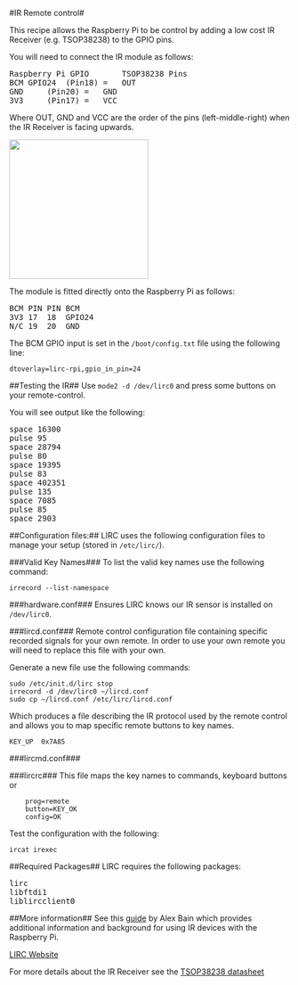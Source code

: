 #IR Remote control#

This recipe allows the Raspberry Pi to be control by adding a low cost IR Receiver (e.g. TSOP38238) to the GPIO pins.

You will need to connect the IR module as follows:
<pre>
Raspberry Pi GPIO		TSOP38238 Pins
BCM GPIO24	(Pin18)	=	OUT
GND		(Pin20)	=	GND
3V3		(Pin17) =	VCC
</pre>
Where OUT, GND and VCC are the order of the pins (left-middle-right) when the IR Receiver is facing upwards.

<img src="img/ir_tsop38238.png" width=250 />

The module is fitted directly onto the Raspberry Pi as follows:
<pre>
BCM	PIN	PIN	BCM
3V3	17	18	GPIO24
N/C	19	20	GND
</pre>

The BCM GPIO input is set in the `/boot/config.txt` file using the following line:

	dtoverlay=lirc-rpi,gpio_in_pin=24

##Testing the IR##
Use `mode2 -d /dev/lirc0` and press some buttons on your remote-control.

You will see output like the following:
<pre>space 16300
pulse 95
space 28794
pulse 80
space 19395
pulse 83
space 402351
pulse 135
space 7085
pulse 85
space 2903</pre>

##Configuration files:##
LIRC uses the following configuration files to manage your setup (stored in `/etc/lirc/`).

###Valid Key Names###
To list the valid key names use the following command:

	irrecord --list-namespace

###hardware.conf###
Ensures LIRC knows our IR sensor is installed on `/dev/lirc0`.

###lircd.conf###
Remote control configuration file containing specific recorded signals for your own remote.  In order to use your own remote you will need to replace this file with your own.

Generate a new file use the following commands:

	sudo /etc/init.d/lirc stop
	irrecord -d /dev/lirc0 ~/lircd.conf
	sudo cp ~/lircd.conf /etc/lirc/lircd.conf

Which produces a file describing the IR protocol used by the remote control and allows you to map specific remote buttons to key names.

	KEY_UP	0x7A85

###lircmd.conf###


###lircrc###
This file maps the key names to commands, keyboard buttons or 

        prog=remote
        button=KEY_OK
        config=OK

Test the configuration with the following:

	ircat irexec

##Required Packages##
LIRC requires the following packages: 
<pre>
lirc
libftdi1
liblircclient0
</pre>

##More information##
See this [guide](http://alexba.in/blog/2013/01/06/setting-up-lirc-on-the-raspberrypi/) by Alex Bain which provides additional information and background for using IR devices with the Raspberry Pi.

[LIRC Website](http://www.lirc.org/)

For more details about the IR Receiver see the [TSOP38238 datasheet](http://www.vishay.com/docs/82491/tsop382.pdf)